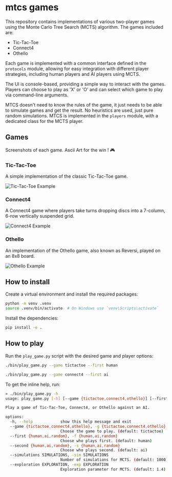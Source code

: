 # mtcs games
This repository contains implementations of various two-player games using the Monte Carlo Tree Search (MCTS) algorithm. The games included are:
- Tic-Tac-Toe
- Connect4
- Othello

Each game is implemented with a common interface defined in the `protocols` module, allowing for easy integration with different player strategies, including human players and AI players using MCTS.

The UI is console-based, providing a simple way to interact with the games. Players can choose to play as 'X' or 'O' and can select which game to play via command-line arguments.

MTCS doesn't need to know the rules of the game, it just needs to be able to simulate games and get the result. 
No heuristics are used, just pure random simulations.
MTCS is implemented in the `players` module, with a dedicated class for the MCTS player.

## Games

Screenshots of each game. Ascii Art for the win ! 🎮


### Tic-Tac-Toe
A simple implementation of the classic Tic-Tac-Toe game.

![Tic-Tac-Toe Example](https://github.com/user-attachments/assets/32e8b47d-a4a5-4828-8041-00aa3ad284a4)
### Connect4
A Connect4 game where players take turns dropping discs into a 7-column, 6-row vertically suspended grid.

![Connect4 Example](https://github.com/user-attachments/assets/39b73d2e-d7d3-49ab-aedd-c41455707169)
### Othello
An implementation of the Othello game, also known as Reversi, played on an 8x8 board.

![Othello Example](https://github.com/user-attachments/assets/5302edb5-4a1a-43e3-a0df-6a2ca2d4484a)

## How to install

Create a virtual environment and install the required packages:

```bash
python -m venv .venv
source .venv/bin/activate  # On Windows use `venv\Scripts\activate`
```

Install the dependencies:

```bash
pip install -e .
```

## How to play
Run the `play_game.py` script with the desired game and player options:

```bash
./bin/play_game.py --game tictactoe --first human
```

```bash
./bin/play_game.py --game connect4 --first ai
```

To get the inline help, run:

```bash
» ./bin/play_game.py -h                                                                                                 1 ↵
usage: play_game.py [-h] [--game {tictactoe,connect4,othello}] [--first {human,ai,random}] [--second {human,ai,random}] [--simulations SIMULATIONS] [--exploration EXPLORATION]

Play a game of Tic-Tac-Toe, Connect4, or Othello against an AI.

options:
  -h, --help            show this help message and exit
  --game {tictactoe,connect4,othello}, -g {tictactoe,connect4,othello}
                        Choose the game to play. (default: tictactoe)
  --first {human,ai,random}, -f {human,ai,random}
                        Choose who plays first. (default: human)
  --second {human,ai,random}, -s {human,ai,random}
                        Choose who plays second. (default: ai)
  --simulations SIMULATIONS, -sim SIMULATIONS
                        Number of simulations for MCTS. (default: 1000)
  --exploration EXPLORATION, -exp EXPLORATION
                        Exploration parameter for MCTS. (default: 1.4)
```
